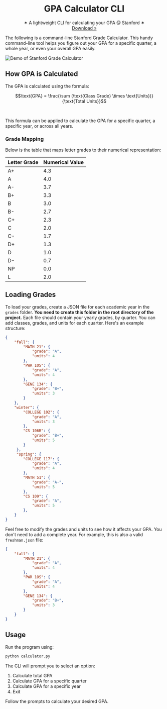 <p align="center">
  <h1 align="center"><b>GPA Calculator CLI</b></h1>
  <p align="center">
  ✶ A lightweight CLI for calculating your GPA @ Stanford ✶
    <br />
    <a href="https://github.com/markmusic27/gpa_calculator/archive/refs/heads/main.zip">Download »</a>
    <br />
  </p>
</p>

The following is a command-line Stanford Grade Calculator. This handy command-line tool helps you figure out your GPA for a specific quarter, a whole year, or even your overall GPA easily.

![Demo of Stanford Grade Calculator](https://github.com/markmusic27/gpa_calculator/blob/main/docs/demo.png?raw=true)


## How GPA is Calculated

The GPA is calculated using the formula:

```math
\text{GPA} = \frac{\sum (\text{Class Grade} \times \text{Units})}{\text{Total Units}}
```
<br>


This formula can be applied to calculate the GPA for a specific quarter, a specific year, or across all years.

### Grade Mapping

Below is the table that maps letter grades to their numerical representation:

| Letter Grade | Numerical Value |
|--------------|-----------------|
| A+           | 4.3             |
| A            | 4.0             |
| A-           | 3.7             |
| B+           | 3.3             |
| B            | 3.0             |
| B-           | 2.7             |
| C+           | 2.3             |
| C            | 2.0             |
| C-           | 1.7             |
| D+           | 1.3             |
| D            | 1.0             |
| D-           | 0.7             |
| NP           | 0.0             |
| L            | 2.0             |

## Loading Grades

To load your grades, create a JSON file for each academic year in the `grades` folder. **You need to create this folder in the root directory of the project.** Each file should contain your yearly grades, by quarter. You can add classes, grades, and units for each quarter. Here's an example structure:

```json
{
    "fall": {
        "MATH 21": {
            "grade": "A",
            "units": 4
        },
        "PWR 1OS": {
            "grade": "A",
            "units": 4
        },
        "GENE 134": {
            "grade": "B+",
            "units": 3
        }
    },
    "winter": {
        "COLLEGE 102": {
            "grade": "A",
            "units": 3
        },
        "CS 106B": {
            "grade": "B+",
            "units": 5
        }
     },
     "spring": {
        "COLLEGE 117": {
            "grade": "A",
            "units": 4
        },
        "MATH 51": {
            "grade": "A-",
            "units": 5
        },
        "CS 109": {
            "grade": "A",
            "units": 5
        },
    }
}
```

Feel free to modify the grades and units to see how it affects your GPA. You don't need to add a complete year. For example, this is also a valid `freshman.json` file:

```json
{
    "fall": {
        "MATH 21": {
            "grade": "A",
            "units": 4
        },
        "PWR 1OS": {
            "grade": "A",
            "units": 4
        },
        "GENE 134": {
            "grade": "B+",
            "units": 3
        }
    }
}
```

## Usage

Run the program using:

```bash
python calculator.py
```

The CLI will prompt you to select an option:

1. Calculate total GPA
2. Calculate GPA for a specific quarter
3. Calculate GPA for a specific year
4. Exit

Follow the prompts to calculate your desired GPA.
